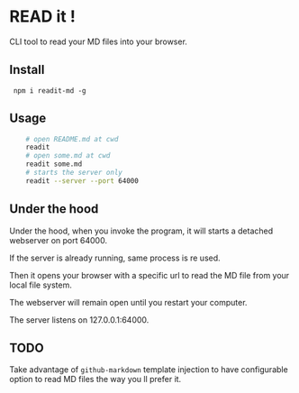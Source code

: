 # READ it !

CLI tool to read your MD files into your browser.

## Install

``` npm i readit-md -g```

## Usage

```sh
    # open README.md at cwd
    readit 
    # open some.md at cwd
    readit some.md
    # starts the server only
    readit --server --port 64000
```

## Under the hood

Under the hood, when you invoke the program, it will starts a detached webserver on port 64000.

If the server is already running, same process is re used.

Then it opens your browser with a specific url to read the MD file from your local file system.

The webserver will remain open until you restart your computer.

The server listens on 127.0.0.1:64000.

## TODO

Take advantage of ```github-markdown``` template injection 
to have configurable option to read MD files the way you ll prefer it.
